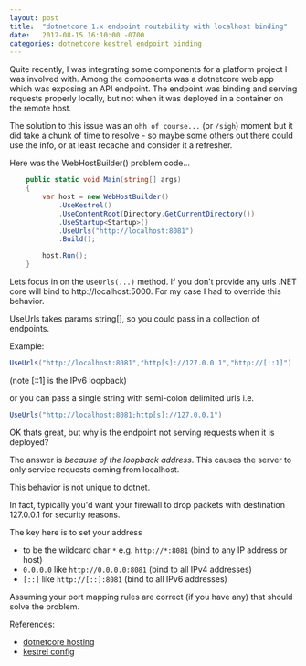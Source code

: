 ```yaml
---
layout: post
title:  "dotnetcore 1.x endpoint routability with localhost binding"
date:   2017-08-15 16:10:00 -0700
categories: dotnetcore kestrel endpoint binding
---
```


Quite recently, I was integrating some components for a platform project I was involved with. Among the components was a dotnetcore web app which was exposing an API endpoint. The endpoint was binding and serving requests properly locally, but not when it was deployed in a container on the remote host.

The solution to this issue was an `ohh of course...` (or `/sigh`) moment but it did take a chunk of time to resolve - so maybe some others out there could use the info, or at least recache and consider it a refresher.
 
Here was the WebHostBuilder() problem code...

```cs
    public static void Main(string[] args)
    {
        var host = new WebHostBuilder()
            .UseKestrel()
            .UseContentRoot(Directory.GetCurrentDirectory())
            .UseStartup<Startup>()
            .UseUrls("http://localhost:8081")
            .Build();

        host.Run();
    }
```

Lets focus in on the `UseUrls(...)` method. If you don't provide any urls .NET core will bind to http://localhost:5000. For my case I had to override this behavior.

UseUrls takes params string[], so you could pass in a collection of endpoints.

Example:

```cs
UseUrls("http://localhost:8081","http[s]://127.0.0.1","http://[::1]")
```

(note [::1] is the IPv6 loopback)

or you can pass a single string with semi-colon delimited urls i.e.

```cs
UseUrls("http://localhost:8081;http[s]://127.0.0.1")
```

OK thats great, but why is the endpoint not serving requests when it is deployed?

The answer is _because of the loopback address_. This causes the server to only service requests coming from localhost.

This behavior is not unique to dotnet.

In fact, typically you'd want your firewall to drop packets with destination 127.0.0.1 for security reasons.

The key here is to set your address
- to be the wildcard char `*` e.g. `http://*:8081` (bind to any IP address or host)
- `0.0.0.0` like `http://0.0.0.0:8081` (bind to all IPv4 addresses)
- `[::]` like `http://[::]:8081` (bind to all IPv6 addresses)


Assuming your port mapping rules are correct (if you have any) that should solve the problem.
  
  
References:
- [dotnetcore hosting](https://docs.microsoft.com/en-us/aspnet/core/fundamentals/hosting?tabs=aspnetcore1x)
- [kestrel config](https://docs.microsoft.com/en-us/aspnet/core/fundamentals/servers/kestrel?tabs=aspnetcore1x#endpoint-configuration)

